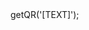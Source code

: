 <?php

use Appwrite\Client;
use Appwrite\Services\Avatars;

$client = new Client();

$client
    setProject('')
    setKey('')
;

$avatars = new Avatars($client);

$result = $avatars->getQR('[TEXT]');